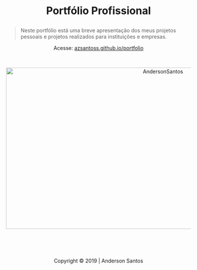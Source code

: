 # <p align="center">Portfólio Profissional</p>
> Neste portfólio está uma breve apresentação dos meus projetos pessoais e projetos realizados para instituições e empresas.

<p align="center">Acesse: <a href="https://azsantoss.github.io/portfolio/" target="_blank">azsantoss.github.io/portfolio<a></p>


<br>

<p align="center"><a href="https://azsantoss.github.io/portfolio/" target="_blank"><img width="840" height="440" src="https://docs.google.com/uc?id=1Fepfa1Fl_eoyOsKwDa0X8enzBQcqAKpm" alt="AndersonSantos" /></a></p>


<br>
<br>
<h2 align="center"></h2>
<p align="center">Copyright &copy; 2019 | Anderson Santos</p>
